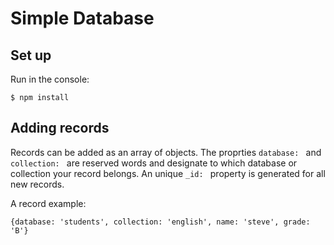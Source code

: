 # Simple Database

## Set up
Run in the console:
``` 
$ npm install
```

## Adding records
Records can be added as an array of objects.  The proprties ```database: ``` and ```collection: ``` are reserved words
and designate to which database or collection your record belongs. An unique ```_id: ``` property is generated for all
new records.

A record example:
```
{database: 'students', collection: 'english', name: 'steve', grade: 'B'}
```

